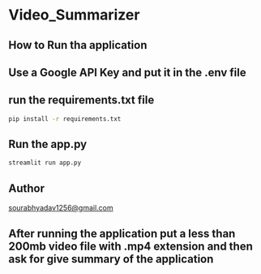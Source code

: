 # Video_Summarizer

## How to Run tha application

## Use a Google API Key and put it in the .env file
## run the requirements.txt file

```bash
pip install -r requirements.txt
```

## Run the app.py
```bash
streamlit run app.py
```

## Author
sourabhyadav1256@gmail.com


## After running the application put a less than 200mb video file with .mp4 extension and then ask for give summary of the application

